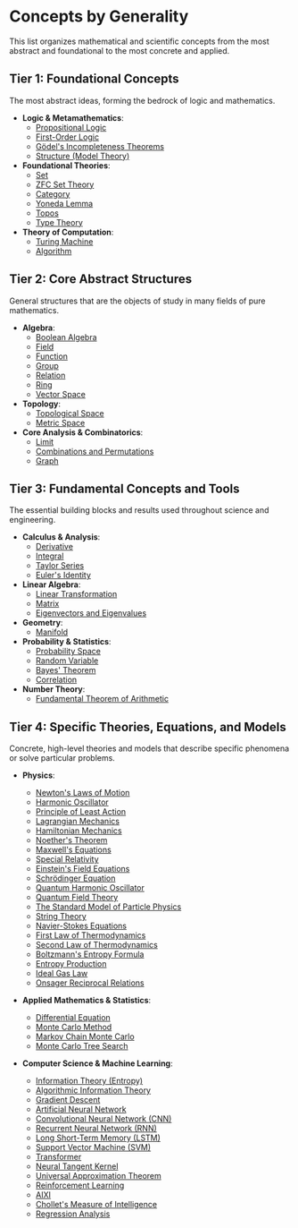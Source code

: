 # Concepts by Generality

This list organizes mathematical and scientific concepts from the most abstract and foundational to the most concrete and applied.

## Tier 1: Foundational Concepts

The most abstract ideas, forming the bedrock of logic and mathematics.

- **Logic & Metamathematics**:
    - [Propositional Logic](../foundations_of_mathematics/logic/propositional_logic.md)
    - [First-Order Logic](../foundations_of_mathematics/logic/first_order_logic.md)
    - [Gödel's Incompleteness Theorems](../foundations_of_mathematics/logic/godels_incompleteness_theorems.md)
    - [Structure (Model Theory)](../foundations_of_mathematics/model_theory/structure.md)
- **Foundational Theories**:
    - [Set](../foundations_of_mathematics/set_theory/set.md)
    - [ZFC Set Theory](../foundations_of_mathematics/set_theory/zfc.md)
    - [Category](../foundations_of_mathematics/category_theory/category.md)
    - [Yoneda Lemma](../foundations_of_mathematics/category_theory/yoneda_lemma.md)
    - [Topos](../foundations_of_mathematics/topos_theory/topos.md)
    - [Type Theory](../foundations_of_mathematics/type_theory/type_theory.md)
- **Theory of Computation**:
    - [Turing Machine](../foundations_of_mathematics/computability_theory/turing_machine.md)
    - [Algorithm](../computer_science/algorithms_and_data_structures/algorithm.md)

## Tier 2: Core Abstract Structures

General structures that are the objects of study in many fields of pure mathematics.

- **Algebra**:
    - [Boolean Algebra](../pure_mathematics/algebra/boolean_algebra.md)
    - [Field](../pure_mathematics/algebra/field.md)
    - [Function](../pure_mathematics/algebra/function.md)
    - [Group](../pure_mathematics/algebra/group.md)
    - [Relation](../pure_mathematics/algebra/relation.md)
    - [Ring](../pure_mathematics/algebra/ring.md)
    - [Vector Space](../pure_mathematics/linear_algebra/vector_space.md)
- **Topology**:
    - [Topological Space](../pure_mathematics/topology/topological_space.md)
    - [Metric Space](../pure_mathematics/topology/metric_space.md)
- **Core Analysis & Combinatorics**:
    - [Limit](../pure_mathematics/analysis/limit.md)
    - [Combinations and Permutations](../pure_mathematics/discrete_mathematics/combinatorics/combinations_and_permutations.md)
    - [Graph](../pure_mathematics/discrete_mathematics/graph_theory/graph.md)

## Tier 3: Fundamental Concepts and Tools

The essential building blocks and results used throughout science and engineering.

- **Calculus & Analysis**:
    - [Derivative](../pure_mathematics/analysis/derivative.md)
    - [Integral](../pure_mathematics/analysis/integral.md)
    - [Taylor Series](../pure_mathematics/analysis/taylor_series.md)
    - [Euler's Identity](../pure_mathematics/analysis/eulers_identity.md)
- **Linear Algebra**:
    - [Linear Transformation](../pure_mathematics/linear_algebra/linear_transformation.md)
    - [Matrix](../pure_mathematics/linear_algebra/matrix.md)
    - [Eigenvectors and Eigenvalues](../pure_mathematics/linear_algebra/eigenvectors_and_eigenvalues.md)
- **Geometry**:
    - [Manifold](../pure_mathematics/geometry/manifold.md)
- **Probability & Statistics**:
    - [Probability Space](../applied_mathematics/probability_theory/probability_space.md)
    - [Random Variable](../applied_mathematics/probability_theory/random_variable.md)
    - [Bayes' Theorem](../applied_mathematics/probability_theory/bayes_theorem.md)
    - [Correlation](../applied_mathematics/statistics/correlation.md)
- **Number Theory**:
    - [Fundamental Theorem of Arithmetic](../pure_mathematics/number_theory/fundamental_theorem_of_arithmetic.md)

## Tier 4: Specific Theories, Equations, and Models

Concrete, high-level theories and models that describe specific phenomena or solve particular problems.

- **Physics**:
    - [Newton's Laws of Motion](../physics/classical_mechanics/newtons_laws.md)
    - [Harmonic Oscillator](../physics/classical_mechanics/harmonic_oscillator.md)
    - [Principle of Least Action](../physics/analytical_mechanics/principle_of_least_action.md)
    - [Lagrangian Mechanics](../physics/analytical_mechanics/lagrangian_mechanics.md)
    - [Hamiltonian Mechanics](../physics/analytical_mechanics/hamiltonian_mechanics.md)
    - [Noether's Theorem](../physics/analytical_mechanics/noethers_theorem.md)
    - [Maxwell's Equations](../physics/electromagnetism/maxwells_equations.md)
    - [Special Relativity](../physics/special_relativity/special_relativity.md)
    - [Einstein's Field Equations](../physics/general_relativity/einstein_field_equations.md)
    - [Schrödinger Equation](../physics/quantum_mechanics/schrodinger_equation.md)
    - [Quantum Harmonic Oscillator](../physics/quantum_mechanics/quantum_harmonic_oscillator.md)
    - [Quantum Field Theory](../physics/quantum_field_theory/quantum_field_theory.md)
    - [The Standard Model of Particle Physics](../physics/particle_physics/standard_model.md)
    - [String Theory](../physics/string_theory/string_theory.md)
    - [Navier-Stokes Equations](../physics/fluid_dynamics/navier_stokes_equations.md)
    - [First Law of Thermodynamics](../physics/thermodynamics/first_law_of_thermodynamics.md)
    - [Second Law of Thermodynamics](../physics/thermodynamics/second_law_of_thermodynamics.md)
    - [Boltzmann's Entropy Formula](../physics/thermodynamics/boltzmanns_entropy_formula.md)
    - [Entropy Production](../physics/thermodynamics/entropy_production.md)
    - [Ideal Gas Law](../physics/thermodynamics/ideal_gas_law.md)
    - [Onsager Reciprocal Relations](../physics/thermodynamics/onsager_reciprocal_relations.md)
- **Applied Mathematics & Statistics**:
    - [Differential Equation](../applied_mathematics/differential_equations/differential_equation.md)
    - [Monte Carlo Method](../applied_mathematics/monte_carlo_method/monte_carlo_method.md)
    - [Markov Chain Monte Carlo](../applied_mathematics/monte_carlo_method/markov_chain_monte_carlo.md)
    - [Monte Carlo Tree Search](../applied_mathematics/monte_carlo_method/monte_carlo_tree_search.md)

- **Computer Science & Machine Learning**:
    - [Information Theory (Entropy)](../computer_science/information_theory/entropy.md)
    - [Algorithmic Information Theory](../computer_science/information_theory/algorithmic_information_theory.md)
    - [Gradient Descent](../computer_science/machine_learning/gradient_descent.md)
    - [Artificial Neural Network](../computer_science/machine_learning/deep_learning/artificial_neural_network.md)
    - [Convolutional Neural Network (CNN)](../computer_science/machine_learning/deep_learning/cnn.md)
    - [Recurrent Neural Network (RNN)](../computer_science/machine_learning/deep_learning/rnn.md)
    - [Long Short-Term Memory (LSTM)](../computer_science/machine_learning/deep_learning/lstm.md)
    - [Support Vector Machine (SVM)](../computer_science/machine_learning/svm.md)
    - [Transformer](../computer_science/machine_learning/deep_learning/transformer.md)
    - [Neural Tangent Kernel](../computer_science/machine_learning/deep_learning/neural_tangent_kernel.md)
    - [Universal Approximation Theorem](../computer_science/machine_learning/deep_learning/universal_approximation_theorem.md)
    - [Reinforcement Learning](../computer_science/artificial_intelligence/reinforcement_learning.md)
    - [AIXI](../computer_science/artificial_intelligence/aixi.md)
    - [Chollet's Measure of Intelligence](../computer_science/artificial_intelligence/chollets_measure_of_intelligence.md)
    - [Regression Analysis](../computer_science/machine_learning/regression_analysis.md)

